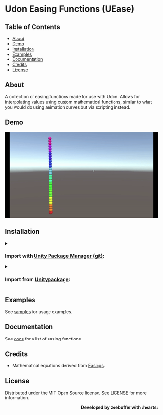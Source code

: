 # Udon Easing Functions (UEase)

## Table of Contents
* [About](#about)
* [Demo](#demo)
* [Installation](#installation)
* [Examples](#examples)
* [Documentation](#documentation)
* [Credits](#credits)
* [License](#license)

## About 
A collection of easing functions made for use with Udon. Allows for interpolating values using custom mathematical functions, similar to what you would do using animation curves but via scripting instead.

## Demo

<p align="center">
  <img src="https://github.com/zoebuffer/UEase/blob/main/Resources~/uease_demo.gif">
</p>

## Installation 

<details><summary>

### Import with [Unity Package Manager (git)](https://docs.unity3d.com/2019.4/Documentation/Manual/upm-ui-giturl.html):</summary>

> 1. In the Unity toolbar, select `Window` > `Package Manager` > `[+]` > `Add package from git URL...` 
> 2. Paste the following link: `https://github.com/zoebuffer/UEase.git`

</details><details><summary>

### Import from [Unitypackage](https://docs.unity3d.com/2019.4/Documentation/Manual/AssetPackagesImport.html):</summary>

> 1. Download latest `dev.zoebuffer.uease.unitypackage` from [here](https://github.com/zoebuffer/UEase/releases/latest)
> 2. Import the downloaded .unitypackage into your Unity project

</details>

## Examples 
See [samples](Samples~/) for usage examples.

## Documentation
See [docs](Documentation~/DOCUMENTATION.md) for a list of easing functions.

## Credits
* Mathematical equations derived from [Easings](https://easings.net/).

## License
Distributed under the MIT Open Source license. See [LICENSE](LICENSE.md) for more information.

<div align="right">

<p><strong>Developed by zoebuffer with :hearts:</strong></p>

</div>
